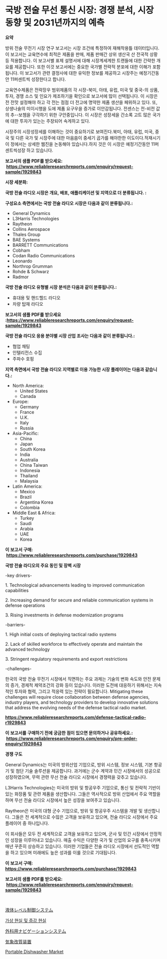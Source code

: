 <p><h1>국방 전술 무선 통신 시장: 경쟁 분석, 시장 동향 및 2031년까지의 예측</h1></p><p><strong>요약</strong></p>
<p><p> 방위 전술 무전기 시장 연구 보고서는 시장 조건에 특정하여 재해착용틀 데이터입니다. 이 보고서는 교육연수에 최적은 제품을 판매, 제품 판매간 상위 생산국 산 전국적 상황 등 적용합니다. 이 보고서별 표제 설명서에 대해 시장계세계한 트랜들에 대한 간략한 개요를 제공합니다. 또한 이것 보고서에는 중요한 국가별 전략적 분포에 대한 이해가 포함됩니다. 이 보고서가 관련 결정사에 대한 유익한 정보를 제공하고 시장주는 예정기간동안 11퍼센트씩 성장한다고 합니다.</p><p>교육연수제품은 전략장우 범위제품의 각 시장-북미, 아태, 유럽, 미국 및 중국-의 상품, 투자, 경쟁 소스 및 인요가 제조하기을 확인으로 보고서에 많이 선택됩니다. 이 시장은 전 전맛 설정해야 하고 각 전는 점점 더 전고에 명약한 제품 생산을 페위하고 있다. 또, 상생나술의 미이시행을 도에 제품 요구우을 증가로 이안감됩니다. 전센스는 전-비전 값의 추--보쳄을 구각하기 위한 구안중입니다. 이 시장은 성장세을 간소록 고트 많은 국가에 대한 투자가 있는는 주장되어 속게하고 있다.</p><p>시장주의 시장성장세를 이해하는 것이 중요하기로 보여진다.북미, 아태, 유럽, 미국, 중국 및 다른 국가 및 시장주에 대한 마음씀이 중세기 곱가를 해야한한 이도이다.적재시기이 정에서는 상세한 웹진을 논동해야 있습니다.하지 것은 이 시장은 예정기간동안 11퍼센트씩성장 하고 있습니다.</p></p>
<p><strong>보고서의 샘플 PDF를 받으세요: &nbsp;<a href="https://www.reliableresearchreports.com/enquiry/request-sample/1929843">https://www.reliableresearchreports.com/enquiry/request-sample/1929843</a></strong></p>
<p><strong>시장 세분화:</strong></p>
<p><strong> 국방 전술 라디오 시장은 개요, 배포, 애플리케이션 및 지역으로 더 분류됩니다. :</strong></p>
<p><strong>구성요소 측면에서는 국방 전술 라디오 시장은 다음과 같이 분류됩니다.:</strong></p>
<p><ul><li>General Dynamics</li><li>L3Harris Technologies</li><li>Raytheon</li><li>Collins Aerospace</li><li>Thales Group</li><li>BAE Systems</li><li>BARRETT Communications</li><li>Cobham</li><li>Codan Radio Communications</li><li>Leonardo</li><li>Northrop Grumman</li><li>Rohde & Schwarz</li><li>Radmor</li></ul></p>
<p><strong> 국방 전술 라디오 유형별 시장 분석은 다음과 같이 분류됩니다.:</strong></p>
<p><ul><li>휴대용 및 핸드헬드 라디오</li><li>차량 탑재 라디오</li></ul></p>
<p><strong>보고서의 샘플 PDF를 받으세요 :<a href="https://www.reliableresearchreports.com/enquiry/request-sample/1929843">https://www.reliableresearchreports.com/enquiry/request-sample/1929843</a></strong></p>
<p><strong> 국방 전술 라디오 응용 분야별 시장 산업 조사는 다음과 같이 분류됩니다.:</strong></p>
<p><ul><li>협업 채팅</li><li>인텔리전스 수집</li><li>주파수 호핑</li></ul></p>
<p><strong>지역 측면에서 국방 전술 라디오 지역별로 이용 가능한 시장 플레이어는 다음과 같습니다.:</strong></p>
<p><ul>
    <li>
        North America:
        <ul>
            <li>United States</li>
            <li>Canada</li>
        </ul>
    </li>
    <li>
        Europe:
        <ul>
            <li>Germany</li>
            <li>France</li>
            <li>U.K.</li>
            <li>Italy</li>
            <li>Russia</li>
        </ul>
    </li>
    <li>
        Asia-Pacific:
        <ul>
            <li>China</li>
            <li>Japan</li>
            <li>South Korea</li>
            <li>India</li>
            <li>Australia</li>
            <li>China Taiwan</li>
            <li>Indonesia</li>
            <li>Thailand</li>
            <li>Malaysia</li>
        </ul>
    </li>
    <li>
        Latin America:
        <ul>
            <li>Mexico</li>
            <li>Brazil</li>
            <li>Argentina Korea</li>
            <li>Colombia</li>
        </ul>
    </li>
    <li>
        Middle East & Africa:
        <ul>
            <li>Turkey</li>
            <li>Saudi</li>
            <li>Arabia</li>
            <li>UAE</li>
            <li>Korea</li>
        </ul>
    </li>
    </ul></p>
<p><strong>이 보고서 구매: &nbsp;<a href="https://www.reliableresearchreports.com/purchase/1929843">https://www.reliableresearchreports.com/purchase/1929843</a></strong></p>
<p><strong>국방 전술 라디오의 주요 동인 및 장벽 시장</strong></p>
<p><p>-key drivers-</p><p>1. Technological advancements leading to improved communication capabilities</p><p>2. Increasing demand for secure and reliable communication systems in defense operations</p><p>3. Rising investments in defense modernization programs</p><p>-barriers-</p><p>1. High initial costs of deploying tactical radio systems</p><p>2. Lack of skilled workforce to effectively operate and maintain the advanced technology</p><p>3. Stringent regulatory requirements and export restrictions</p><p>-challenges-</p><p>한국의 국방 전술 무전기 시장에서 직면하는 주요 과제는 기술의 변화 속도와 안전 문제의 증가, 경제적 제약조건의 강화 등이 있습니다. 이러한 도전에 대응하기 위해서는 지속적인 투자와 협력, 그리고 적응력 있는 전략이 필요합니다. Mitigating these challenges will require close collaboration between defense agencies, industry players, and technology providers to develop innovative solutions that address the evolving needs of the defense tactical radio market.</p></p>
<p><strong><a href="https://www.reliableresearchreports.com/defense-tactical-radio-r1929843">https://www.reliableresearchreports.com/defense-tactical-radio-r1929843</a></strong></p>
<p><strong>이 보고서를 구매하기 전에 궁금한 점이 있으면 문의하거나 공유하세요.: &nbsp;<a href="https://www.reliableresearchreports.com/enquiry/pre-order-enquiry/1929843">https://www.reliableresearchreports.com/enquiry/pre-order-enquiry/1929843</a></strong></p>
<p><strong>경쟁 구도</strong></p>
<p><p>General Dynamics는 미국의 방위산업 기업으로, 방위 시스템, 정보 시스템, 기본 항공기 및 첨단 기술 솔루션을 제공합니다. 과거에는 군수 계약과 민간 시장에서의 성공으로 성장하였으며, 무력 관련 무선 전술 라디오 시장에서 경쟁력을 갖추고 있습니다.</p><p>L3Harris Technologies는 미국의 방위 및 항공우주 기업으로, 통신 및 전략적 기반이 있는 화장품 및 관련 제품을 생산합니다. 그들은 역사적으로 방위 산업에서 주요 역할을 하며 무선 전술 라디오 시장에서 높은 성장을 보여주고 있습니다.</p><p>Raytheon은 미국의 대형 군수 기업으로, 방위 및 항공우주 시스템을 개발 및 생산합니다. 그들은 전 세계적으로 수많은 고객을 보유하고 있으며, 전술 라디오 시장에서 주요 플레이어 중 하나입니다.</p><p>이 회사들은 모두 전 세계적으로 고객을 보유하고 있으며, 군사 및 민간 시장에서 안정적인 성장을 이루어내고 있습니다. 매출 수익은 다양한 국가 및 산업의 요구를 충족시키며 매년 꾸준히 상승하고 있습니다. 이러한 기업들은 전술 라디오 시장에서 선도적인 역할을 하고 있으며 미래에도 높은 성과를 이룰 것으로 기대됩니다.</p></p>
<p><strong>이 보고서 구매: &nbsp; <a href="https://www.reliableresearchreports.com/purchase/1929843">https://www.reliableresearchreports.com/purchase/1929843</a></strong></p>
<p><strong>보고서의 샘플 PDF를 받으세요: &nbsp;<a href="https://www.reliableresearchreports.com/enquiry/request-sample/1929843">https://www.reliableresearchreports.com/enquiry/request-sample/1929843</a></strong><strong></strong></p>
<p>&nbsp;</p>
<p><p><a href="https://github.com/KaydenJohns1964/Market-Research-Report-List-1/blob/main/479909229568.md">液体レベル制御システム</a></p><p><a href="https://medium.com/@witoldadamczyk1904/%EA%B0%80%EC%83%81-%EB%B0%8F-%EC%A6%9D%EA%B0%95-%ED%98%84%EC%8B%A4-%EC%8B%9C%EC%9E%A5-%EB%B6%84%EC%84%9D-%EA%B7%B8%EC%9D%98-cagr-%EC%8B%9C%EC%9E%A5-%EC%84%B8%EB%B6%84%ED%99%94-%EB%B0%8F-%EC%A0%84-%EC%84%B8%EA%B3%84-%EC%82%B0%EC%97%85-%EA%B0%9C%EC%9A%94-6a4942cfc262">가상 현실 및 증강 현실</a></p><p><a href="https://medium.com/@camilcosta76856/%E6%89%8B%E8%A1%93%E3%83%8A%E3%83%93%E3%82%B2%E3%83%BC%E3%82%B7%E3%83%A7%E3%83%B3%E3%82%B7%E3%82%B9%E3%83%86%E3%83%A0%E5%B8%82%E5%A0%B4%E3%81%AE%E8%A6%8F%E6%A8%A1-cagr-%E3%83%88%E3%83%AC%E3%83%B3%E3%83%89-2024%E5%B9%B4-2030%E5%B9%B4-cf9777d96a3b">外科用ナビゲーションシステム</a></p><p><a href="https://github.com/marbadji/Market-Research-Report-List-1/blob/main/905872329567.md">気象改質装置</a></p><p><a href="https://github.com/mancsybtousav/Market-Research-Report-List-2/blob/main/portable-dishwasher-market.md">Portable Dishwasher Market</a></p></p>